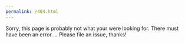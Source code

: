 ```yaml
---
permalink: /404.html
---
```


Sorry, this page is probably not what your were looking for. There must have
been an error ... Please file an issue, thanks!

